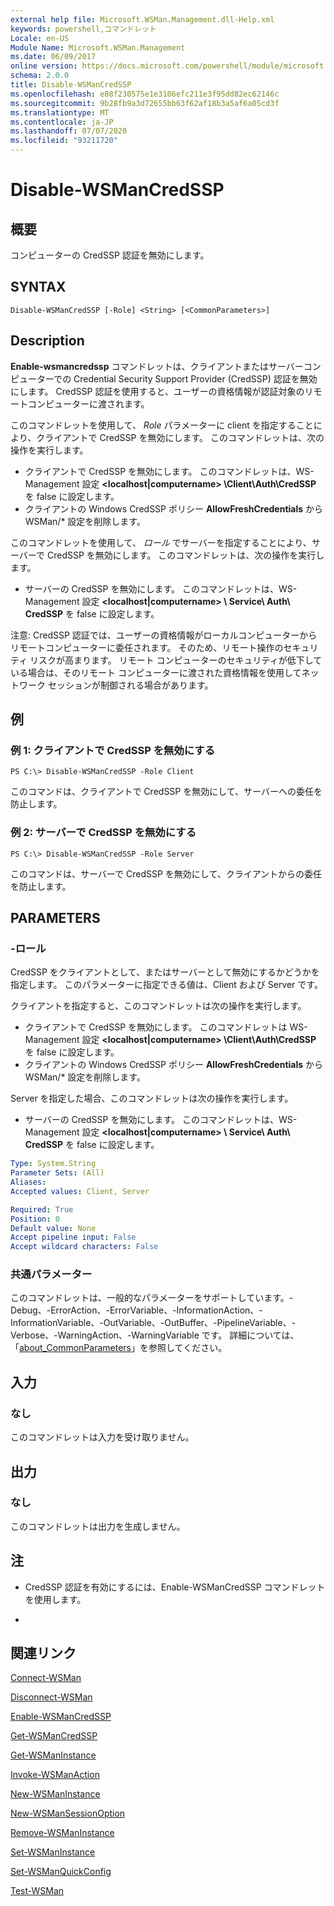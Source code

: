 ```yaml
---
external help file: Microsoft.WSMan.Management.dll-Help.xml
keywords: powershell,コマンドレット
Locale: en-US
Module Name: Microsoft.WSMan.Management
ms.date: 06/09/2017
online version: https://docs.microsoft.com/powershell/module/microsoft.wsman.management/disable-wsmancredssp?view=powershell-7.1&WT.mc_id=ps-gethelp
schema: 2.0.0
title: Disable-WSManCredSSP
ms.openlocfilehash: e88f230575e1e3106efc211e3f95dd82ec62146c
ms.sourcegitcommit: 9b28fb9a3d72655bb63f62af18b3a5af6a05cd3f
ms.translationtype: MT
ms.contentlocale: ja-JP
ms.lasthandoff: 07/07/2020
ms.locfileid: "93211720"
---
```

# Disable-WSManCredSSP

## 概要
コンピューターの CredSSP 認証を無効にします。

## SYNTAX

```
Disable-WSManCredSSP [-Role] <String> [<CommonParameters>]
```

## Description
**Enable-wsmancredssp** コマンドレットは、クライアントまたはサーバーコンピューターでの Credential Security Support Provider (CredSSP) 認証を無効にします。
CredSSP 認証を使用すると、ユーザーの資格情報が認証対象のリモートコンピューターに渡されます。

このコマンドレットを使用して、 *Role* パラメーターに client を指定することにより、クライアントで CredSSP を無効にします。
このコマンドレットは、次の操作を実行します。

- クライアントで CredSSP を無効にします。 このコマンドレットは、WS-Management 設定 **\<localhost|computername\> \Client\Auth\CredSSP** を false に設定します。
- クライアントの Windows CredSSP ポリシー **AllowFreshCredentials** から WSMan/* 設定を削除します。

このコマンドレットを使用して、 *ロール* でサーバーを指定することにより、サーバーで CredSSP を無効にします。
このコマンドレットは、次の操作を実行します。

- サーバーの CredSSP を無効にします。 このコマンドレットは、WS-Management 設定 **\<localhost|computername\> \ Service\ Auth\ CredSSP** を false に設定します。

注意: CredSSP 認証では、ユーザーの資格情報がローカルコンピューターからリモートコンピューターに委任されます。
そのため、リモート操作のセキュリティ リスクが高まります。
リモート コンピューターのセキュリティが低下している場合は、そのリモート コンピューターに渡された資格情報を使用してネットワーク セッションが制御される場合があります。

## 例

### 例 1: クライアントで CredSSP を無効にする

```
PS C:\> Disable-WSManCredSSP -Role Client
```

このコマンドは、クライアントで CredSSP を無効にして、サーバーへの委任を防止します。

### 例 2: サーバーで CredSSP を無効にする

```
PS C:\> Disable-WSManCredSSP -Role Server
```

このコマンドは、サーバーで CredSSP を無効にして、クライアントからの委任を防止します。

## PARAMETERS

### -ロール
CredSSP をクライアントとして、またはサーバーとして無効にするかどうかを指定します。
このパラメーターに指定できる値は、Client および Server です。

クライアントを指定すると、このコマンドレットは次の操作を実行します。

- クライアントで CredSSP を無効にします。 このコマンドレットは WS-Management 設定 **\<localhost|computername\> \Client\Auth\CredSSP** を false に設定します。
- クライアントの Windows CredSSP ポリシー **AllowFreshCredentials** から WSMan/* 設定を削除します。

Server を指定した場合、このコマンドレットは次の操作を実行します。

- サーバーの CredSSP を無効にします。 このコマンドレットは、WS-Management 設定 **\<localhost|computername\> \ Service\ Auth\ CredSSP** を false に設定します。

```yaml
Type: System.String
Parameter Sets: (All)
Aliases:
Accepted values: Client, Server

Required: True
Position: 0
Default value: None
Accept pipeline input: False
Accept wildcard characters: False
```

### 共通パラメーター
このコマンドレットは、一般的なパラメーターをサポートしています。-Debug、-ErrorAction、-ErrorVariable、-InformationAction、-InformationVariable、-OutVariable、-OutBuffer、-PipelineVariable、-Verbose、-WarningAction、-WarningVariable です。 詳細については、「[about_CommonParameters](https://go.microsoft.com/fwlink/?LinkID=113216)」を参照してください。

## 入力

### なし
このコマンドレットは入力を受け取りません。

## 出力

### なし
このコマンドレットは出力を生成しません。

## 注

* CredSSP 認証を有効にするには、Enable-WSManCredSSP コマンドレットを使用します。

*

## 関連リンク

[Connect-WSMan](Connect-WSMan.md)

[Disconnect-WSMan](Disconnect-WSMan.md)

[Enable-WSManCredSSP](Enable-WSManCredSSP.md)

[Get-WSManCredSSP](Get-WSManCredSSP.md)

[Get-WSManInstance](Get-WSManInstance.md)

[Invoke-WSManAction](Invoke-WSManAction.md)

[New-WSManInstance](New-WSManInstance.md)

[New-WSManSessionOption](New-WSManSessionOption.md)

[Remove-WSManInstance](Remove-WSManInstance.md)

[Set-WSManInstance](Set-WSManInstance.md)

[Set-WSManQuickConfig](Set-WSManQuickConfig.md)

[Test-WSMan](Test-WSMan.md)

